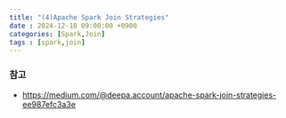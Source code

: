 ```yaml
---
title: "(4)Apache Spark Join Strategies"
date : 2024-12-18 09:00:00 +0900
categories: [Spark,Join]
tags : [spark,join]
---
```



### **참고**

- <https://medium.com/@deepa.account/apache-spark-join-strategies-ee987efc3a3e>
